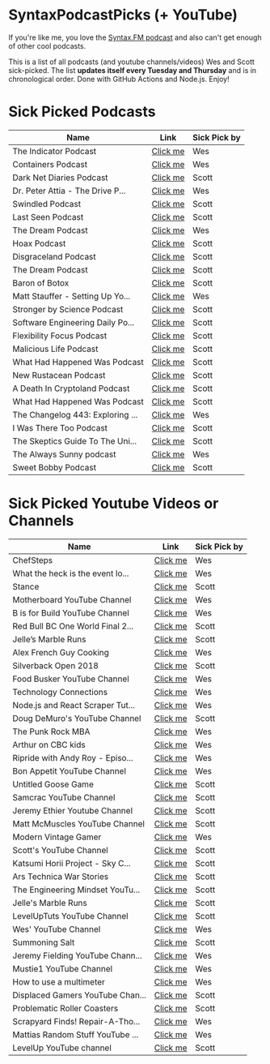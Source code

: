 # SyntaxPodcastPicks (+ YouTube)
If you're like me, you love the [Syntax.FM podcast](https://syntax.fm) and also can't get enough of other cool podcasts. 

This is a list of all podcasts (and youtube channels/videos) Wes and Scott sick-picked. 
The list **updates itself every Tuesday and Thursday** and is in chronological order. Done with GitHub Actions and Node.js. Enjoy!

<!-- dynamic_content_below -->
# Sick Picked Podcasts

Name | Link | Sick Pick by
--- | --- | ---
The Indicator Podcast | [Click me](https://www.npr.org/sections/money/567724614/the-indicator) | Wes
Containers Podcast | [Click me](https://medium.com/containers) | Wes
Dark Net Diaries Podcast | [Click me](https://darknetdiaries.com/) | Scott
Dr. Peter Attia - The Drive P... | [Click me](https://peterattiamd.com/podcast/) | Wes
Swindled Podcast | [Click me](http://swindledpodcast.com/) | Scott
Last Seen Podcast | [Click me](https://www.wbur.org/lastseen) | Scott
The Dream Podcast | [Click me](https://www.thedream.fm/) | Wes
Hoax Podcast | [Click me](https://podcasts.apple.com/us/podcast/hoax/id1354226895) | Scott
Disgraceland Podcast | [Click me](https://www.disgracelandpod.com/) | Scott
The Dream Podcast | [Click me](https://www.stitcher.com/podcast/stitcher/the-dream) | Scott
Baron of Botox | [Click me](https://podcasts.apple.com/us/podcast/the-baron-of-botox/id1493450409) | Scott
Matt Stauffer - Setting Up Yo... | [Click me](https://mattstauffer.com/blog/setting-up-your-webcam-lights-and-audio-for-remote-work-podcasting-videos-and-streaming/) | Wes
Stronger by Science Podcast | [Click me](https://www.strongerbyscience.com/podcast/) | Scott
Software Engineering Daily Po... | [Click me](https://softwareengineeringdaily.com/) | Scott
Flexibility Focus Podcast | [Click me](https://anchor.fm/flexibility-focus) | Scott
Malicious Life Podcast | [Click me](https://malicious.life/) | Scott
What Had Happened Was Podcast | [Click me](https://podcasts.apple.com/us/podcast/what-had-happened-was/id1520209791) | Scott
New Rustacean Podcast | [Click me](https://newrustacean.com/) | Scott
A Death In Cryptoland Podcast | [Click me](https://www.cbc.ca/listen/cbc-podcasts/904-a-death-in-cryptoland) | Scott
What Had Happened Was Podcast | [Click me](https://starburns.audio/podcasts/what-had-happened-was/) | Scott
The Changelog 443: Exploring ... | [Click me](https://changelog.com/podcast/443) | Wes
I Was There Too Podcast | [Click me](https://www.earwolf.com/show/i-was-there-too/) | Scott
The Skeptics Guide To The Uni... | [Click me](https://www.theskepticsguide.org/podcasts/episode-844) | Scott
The Always Sunny podcast | [Click me](https://the-always-sunny-podcast.simplecast.com) | Wes
Sweet Bobby Podcast | [Click me](https://www.tortoisemedia.com/listen/sweet-bobby/) | Scott
# Sick Picked Youtube Videos or Channels

Name | Link | Sick Pick by
--- | --- | ---
ChefSteps | [Click me](https://www.youtube.com/user/chefsteps) | Wes
What the heck is the event lo... | [Click me](https://www.youtube.com/watch?v=8aGhZQkoFbQ) | Wes
Stance | [Click me](https://www.youtube.com/user/stanceelements) | Scott
Motherboard YouTube Channel | [Click me](https://www.youtube.com/user/MotherboardTV) | Wes
B is for Build YouTube Channel | [Click me](https://www.youtube.com/channel/UCl4-WBRqWA2MlxmZorKOV7w) | Wes
Red Bull BC One World Final 2... | [Click me](https://www.youtube.com/watch?v=N3jwdh-6Bi0) | Scott
Jelle’s Marble Runs | [Click me](https://www.youtube.com/channel/UCYJdpnjuSWVOLgGT9fIzL0g) | Scott
Alex French Guy Cooking | [Click me](https://www.youtube.com/user/FrenchGuyCooking) | Wes
Silverback Open 2018 | [Click me](https://www.youtube.com/playlist?list=PLipSUxfAla6D257xn14FgxHaFUyKDMY14) | Scott
Food Busker YouTube Channel | [Click me](https://www.youtube.com/foodbusker) | Wes
Technology Connections | [Click me](https://www.youtube.com/channel/UCy0tKL1T7wFoYcxCe0xjN6Q/videos?flow=grid&view=0&sort=p) | Wes
Node.js and React Scraper Tut... | [Click me](https://www.youtube.com/watch?v=rWc0xqroY4U&list=PLu8EoSxDXHP4xVFdNGakvzJ1OUQ6S_3l3) | Wes
Doug DeMuro's YouTube Channel | [Click me](https://www.youtube.com/channel/UCsqjHFMB_JYTaEnf_vmTNqg) | Scott
The Punk Rock MBA | [Click me](https://www.youtube.com/channel/UCjewxGh1Gx5i5Uzxn0v-TPw) | Wes
Arthur on CBC kids | [Click me](https://www.youtube.com/playlist?list=ELpoA-uHf0-f_86wCagoDcsg) | Wes
Ripride with Andy Roy - Episo... | [Click me](https://www.youtube.com/watch?v=4z_1IjBVlSc) | Wes
Bon Appetit YouTube Channel | [Click me](https://www.youtube.com/channel/UCbpMy0Fg74eXXkvxJrtEn3w) | Wes
Untitled Goose Game | [Click me](https://www.youtube.com/watch?v=9LL2AtHo1gk) | Scott
Samcrac YouTube Channel | [Click me](https://www.youtube.com/channel/UCtn2hU9HKYQAgDtwrhux7Sw) | Scott
Jeremy Ethier Youtube Channel | [Click me](https://www.youtube.com/channel/UCERm5yFZ1SptUEU4wZ2vJvw) | Scott
Matt McMuscles YouTube Channel | [Click me](https://www.youtube.com/channel/UCiP_FwGyJQ_6P8k5ON5mncQ) | Scott
Modern Vintage Gamer | [Click me](https://www.youtube.com/channel/UCjFaPUcJU1vwk193mnW_w1w) | Wes
Scott's YouTube Channel | [Click me](https://www.youtube.com/user/LevelUpTuts/videos) | Scott
Katsumi Horii Project - Sky C... | [Click me](https://www.youtube.com/watch?v=ypdnSS0La7s) | Scott
Ars Technica War Stories | [Click me](https://www.youtube.com/playlist?list=PLKBPwuu3eCYkScmqpD9xE7UZsszweVO0n) | Scott
The Engineering Mindset YouTu... | [Click me](https://www.youtube.com/channel/UCk0fGHsCEzGig-rSzkfCjMw) | Scott
Jelle's Marble Runs | [Click me](https://www.youtube.com/channel/UCYJdpnjuSWVOLgGT9fIzL0g) | Scott
LevelUpTuts YouTube Channel | [Click me](https://www.youtube.com/user/LevelUpTuts) | Scott
Wes' YouTube Channel | [Click me](https://www.youtube.com/wesbos) | Wes
Summoning Salt | [Click me](https://www.youtube.com/channel/UCtUbO6rBht0daVIOGML3c8w) | Scott
Jeremy Fielding YouTube Chann... | [Click me](https://www.youtube.com/channel/UC_SLthyNX_ivd-dmsFgmJVg) | Wes
Mustie1 YouTube Channel | [Click me](https://www.youtube.com/user/mustie1) | Wes
How to use a multimeter | [Click me](https://www.youtube.com/watch?v=TdUK6RPdIrA) | Wes
Displaced Gamers YouTube Chan... | [Click me](https://www.youtube.com/c/DisplacedGamers) | Scott
Problematic Roller Coasters | [Click me](https://www.youtube.com/watch?v=x_j0p_0Lvao&list=PL-gC-PDnDt6SAt8sPgFjghDkRt4yWQ_Qt) | Scott
Scrapyard Finds! Repair-A-Tho... | [Click me](https://www.youtube.com/watch?v=bHeii834ujs) | Wes
Mattias Random Stuff YouTube ... | [Click me](https://www.youtube.com/watch?v=1L2ef1CP-yw) | Wes
LevelUp YouTube channel | [Click me](https://www.youtube.com/channel/UCyU5wkjgQYGRB0hIHMwm2Sg) | Scott